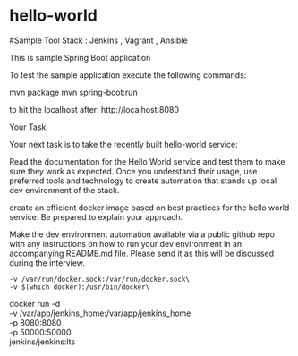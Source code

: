 # hello-world

#Sample Tool Stack : Jenkins , Vagrant , Ansible

This is sample Spring Boot application

To test the sample application execute the following commands:

mvn package
mvn spring-boot:run

to hit the localhost after:
http://localhost:8080

Your Task

Your next task is to take the recently built hello-world service:

Read the documentation for the Hello World service and test them to make sure they work as expected.
Once you understand their usage, use preferred tools and technology to create automation that stands up local dev environment of the stack.


create an efficient docker image based on best practices for the hello world service. Be prepared to explain your approach.


Make the dev environment automation available via a public github repo with any instructions on how to run your dev environment in an accompanying README.md file. Please send it as this will be discussed during the interview.

    -v /var/run/docker.sock:/var/run/docker.sock\
    -v $(which docker):/usr/bin/docker\

docker run -d\
    -v /var/app/jenkins_home:/var/app/jenkins_home\
    -p 8080:8080\
    -p 50000:50000\
    jenkins/jenkins:lts 